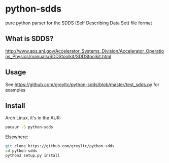 # python-sdds
pure python parser for the SDDS (Self Describing Data Set) file format

## What is SDDS?
http://www.aps.anl.gov/Accelerator_Systems_Division/Accelerator_Operations_Physics/manuals/SDDStoolkit/SDDStoolkit.html

## Usage
See https://github.com/greyltc/python-sdds/blob/master/test_sdds.py for examples

## Install

Arch Linux, it's in the AUR:
```bash
pacaur -S python-sdds
```

Elsewhere:
```bash
git clone https://github.com/greyltc/python-sdds
cd python-sdds
python3 setup.py install
```

